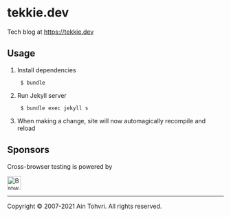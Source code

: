 # tekkie.dev

Tech blog at https://tekkie.dev

## Usage

1. Install dependencies

        $ bundle

2. Run Jekyll server

        $ bundle exec jekyll s

3. When making a change, site will now automagically recompile and reload

## Sponsors

Cross-browser testing is powered by

<a href="https://www.browserstack.com" title="BrowserStack"><img src="https://tekkie.dev/assets/browserstack.svg" height="32px" alt="BrowserStack"></a>

- - -
Copyright © 2007-2021 Ain Tohvri. All rights reserved.
